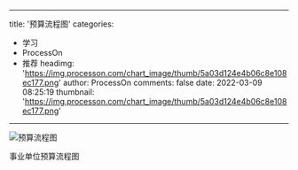 
---
title: '预算流程图'
categories: 
 - 学习
 - ProcessOn
 - 推荐
headimg: 'https://img.processon.com/chart_image/thumb/5a03d124e4b06c8e108ec177.png'
author: ProcessOn
comments: false
date: 2022-03-09 08:25:19
thumbnail: 'https://img.processon.com/chart_image/thumb/5a03d124e4b06c8e108ec177.png'
---

<div>   
<img class="thumb" alt="预算流程图" src="https://img.processon.com/chart_image/thumb/5a03d124e4b06c8e108ec177.png" referrerpolicy="no-referrer">
<p>事业单位预算流程图</p>  
</div>
            